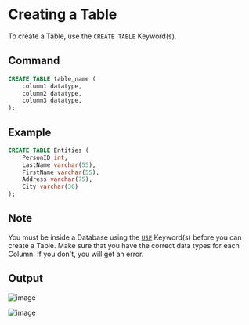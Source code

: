 # Creating a Table

To create a Table, use the `CREATE TABLE` Keyword(s).

## Command

```sql
CREATE TABLE table_name (
    column1 datatype,
    column2 datatype,
    column3 datatype,
);
```

## Example

```sql
CREATE TABLE Entities (
    PersonID int,
    LastName varchar(55),
    FirstName varchar(55),
    Address varchar(75),
    City varchar(36)
);
```

## Note

You must be inside a Database using the [`USE`](../Databases/Use.md) Keyword(s) before you can create a Table.
Make sure that you have the correct data types for each Column. If you don't, you will get an error.

## Output

![image](https://github.com/DrNeonsy/SQL-Note-Collection/assets/118444485/42b6e533-8a45-4368-856d-8d73d37ee6da)

![image](https://github.com/DrNeonsy/SQL-Note-Collection/assets/118444485/64264825-734d-466d-b5d3-260f1e0b4d44)
